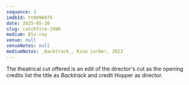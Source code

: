```yaml
---
sequence: 1
imdbId: tt0096875
date: 2025-05-20
slug: catchfire-1990
medium: Blu-ray
venue: null
venueNotes: null
mediumNotes: _Backtrack_, Kino Lorber, 2023
---
```


The theatrical cut offered is an edit of the director's cut as the opening credits list the title as _Backtrack_ and credit Hopper as director.